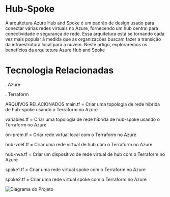 # Hub-Spoke

A arquitetura Azure Hub and Spoke é um padrão de design usado para conectar várias redes virtuais no Azure, fornecendo um hub central para conectividade e segurança de rede. Essa arquitetura está se tornando cada vez mais popular à medida que as organizações buscam fazer a transição da infraestrutura local para a nuvem. Neste artigo, exploraremos os benefícios da arquitetura Azure Hub and Spoke

# Tecnologia Relacionadas
. Azure

. Terraform

ARQUIVOS RELACIONADOS
main.tf =	Criar uma topologia de rede híbrida de hub-spoke usando o Terraform no Azure

variables.tf =	Criar uma topologia de rede híbrida de hub-spoke usando o Terraform no Azure

on-prem.tf =	Criar rede virtual local com o Terraform no Azure

hub-vnet.tf =	Criar uma rede virtual de hub com o Terraform no Azure

hub-nva.tf =	Criar um dispositivo de rede virtual de hub com o Terraform no Azure

spoke1.tf =	Criar uma rede virtual spoke com o Terraform no Azure

spoke2.tf =	Criar uma rede virtual spoke com o Terraform no Azure


![Diagrama do Projeto](marcelo.drawio)

